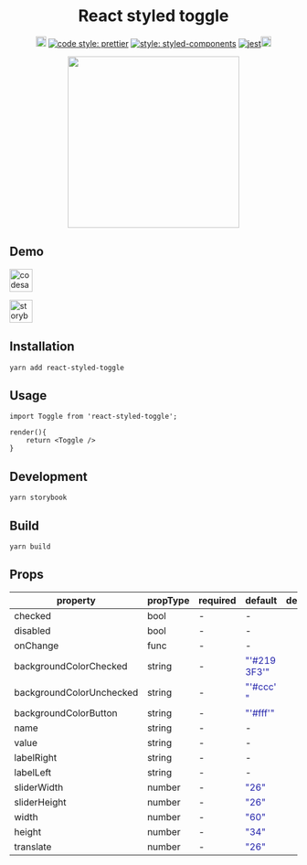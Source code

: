 <h1 align="center">
	React styled toggle
</h1>
<p align="center">
	<a href="https://badge.fury.io/js/react-styled-toggle"><img src="https://badge.fury.io/js/react-styled-toggle.svg" alt="npm version" height="18"></a>
    <a href='https://github.com/prettier/prettier'> <img src='https://img.shields.io/badge/code_style-prettier-ff69b4.svg?style=flat-square' alt='code style: prettier'></a>
    <a href='https://github.com/styled-components/styled-components'> <img src='https://img.shields.io/badge/style-%F0%9F%92%85%20styled--components-orange.svg?colorB=daa357&colorA=db748e' alt='style: styled-components'></a>
	<a href='https://github.com/facebook/jest'> <img src='https://facebook.github.io/jest/img/jest-badge.svg' alt='jest'></a><img src="https://badges.frapsoft.com/typescript/code/typescript.svg?v=101" alt="npm version" height="18">

</p>

<p align="center">
	<img src="https://raw.githubusercontent.com/guillaumemorin/react-styled-toggle/master/screenshot.png" width="300" />
</p>

## Demo

<a href="https://codesandbox.io/s/1vpwpm4nyl"> <img src="https://codesandbox.io/static/img/play-codesandbox.svg" alt="codesandebox" height="40"></a>

<a href="https://guillaumemorin.github.io/react-styled-toggle/"> <img src="https://cdn.jsdelivr.net/gh/storybookjs/brand@master/badge/badge-storybook.svg" alt="storybook" height="40"></a>


## Installation

```
yarn add react-styled-toggle
```

## Usage

```
import Toggle from 'react-styled-toggle';

render(){
	return <Toggle />
}
```

## Development

```
yarn storybook
```

## Build

```
yarn build
```

## Props

<table class="css-1ytzlk7"><thead><tr><th class="css-d52hbj">property</th><th class="css-d52hbj">propType</th><th class="css-d52hbj">required</th><th class="css-d52hbj">default</th><th class="css-d52hbj">description</th></tr></thead><tbody><tr><td class="css-1ygfcef">checked</td><td class="css-1ygfcef"><span>bool</span></td><td class="css-d52hbj">-</td><td class="css-d52hbj">-</td><td class="css-d52hbj"></td></tr><tr><td class="css-1ygfcef">disabled</td><td class="css-1ygfcef"><span>bool</span></td><td class="css-d52hbj">-</td><td class="css-d52hbj">-</td><td class="css-d52hbj"></td></tr><tr><td class="css-1ygfcef">onChange</td><td class="css-1ygfcef"><span>func</span></td><td class="css-d52hbj">-</td><td class="css-d52hbj">-</td><td class="css-d52hbj"></td></tr><tr><td class="css-1ygfcef">backgroundColorChecked</td><td class="css-1ygfcef"><span>string</span></td><td class="css-d52hbj">-</td><td class="css-d52hbj"><span style="color: rgb(34, 34, 170); word-break: break-word;">"'#2193F3'"</span></td><td class="css-d52hbj"></td></tr><tr><td class="css-1ygfcef">backgroundColorUnchecked</td><td class="css-1ygfcef"><span>string</span></td><td class="css-d52hbj">-</td><td class="css-d52hbj"><span style="color: rgb(34, 34, 170); word-break: break-word;">"'#ccc'"</span></td><td class="css-d52hbj"></td></tr><tr><td class="css-1ygfcef">backgroundColorButton</td><td class="css-1ygfcef"><span>string</span></td><td class="css-d52hbj">-</td><td class="css-d52hbj"><span style="color: rgb(34, 34, 170); word-break: break-word;">"'#fff'"</span></td><td class="css-d52hbj"></td></tr><tr><td class="css-1ygfcef">name</td><td class="css-1ygfcef"><span>string</span></td><td class="css-d52hbj">-</td><td class="css-d52hbj">-</td><td class="css-d52hbj"></td></tr><tr><td class="css-1ygfcef">value</td><td class="css-1ygfcef"><span>string</span></td><td class="css-d52hbj">-</td><td class="css-d52hbj">-</td><td class="css-d52hbj"></td></tr><tr><td class="css-1ygfcef">labelRight</td><td class="css-1ygfcef"><span>string</span></td><td class="css-d52hbj">-</td><td class="css-d52hbj">-</td><td class="css-d52hbj"></td></tr><tr><td class="css-1ygfcef">labelLeft</td><td class="css-1ygfcef"><span>string</span></td><td class="css-d52hbj">-</td><td class="css-d52hbj">-</td><td class="css-d52hbj"></td></tr><tr><td class="css-1ygfcef">sliderWidth</td><td class="css-1ygfcef"><span>number</span></td><td class="css-d52hbj">-</td><td class="css-d52hbj"><span style="color: rgb(34, 34, 170); word-break: break-word;">"26"</span></td><td class="css-d52hbj"></td></tr><tr><td class="css-1ygfcef">sliderHeight</td><td class="css-1ygfcef"><span>number</span></td><td class="css-d52hbj">-</td><td class="css-d52hbj"><span style="color: rgb(34, 34, 170); word-break: break-word;">"26"</span></td><td class="css-d52hbj"></td></tr><tr><td class="css-1ygfcef">width</td><td class="css-1ygfcef"><span>number</span></td><td class="css-d52hbj">-</td><td class="css-d52hbj"><span style="color: rgb(34, 34, 170); word-break: break-word;">"60"</span></td><td class="css-d52hbj"></td></tr><tr><td class="css-1ygfcef">height</td><td class="css-1ygfcef"><span>number</span></td><td class="css-d52hbj">-</td><td class="css-d52hbj"><span style="color: rgb(34, 34, 170); word-break: break-word;">"34"</span></td><td class="css-d52hbj"></td></tr><tr><td class="css-1ygfcef">translate</td><td class="css-1ygfcef"><span>number</span></td><td class="css-d52hbj">-</td><td class="css-d52hbj"><span style="color: rgb(34, 34, 170); word-break: break-word;">"26"</span></td><td class="css-d52hbj"></td></tr></tbody></table>
